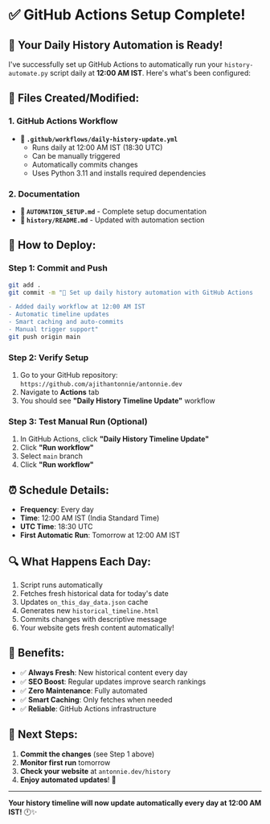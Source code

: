 # ✅ GitHub Actions Setup Complete!

## 🎉 Your Daily History Automation is Ready!

I've successfully set up GitHub Actions to automatically run your `history-automate.py` script daily at **12:00 AM IST**. Here's what's been configured:

## 📁 Files Created/Modified:

### 1. GitHub Actions Workflow
- **📄 `.github/workflows/daily-history-update.yml`**
  - Runs daily at 12:00 AM IST (18:30 UTC)
  - Can be manually triggered
  - Automatically commits changes
  - Uses Python 3.11 and installs required dependencies

### 2. Documentation
- **📄 `AUTOMATION_SETUP.md`** - Complete setup documentation
- **📄 `history/README.md`** - Updated with automation section

## 🚀 How to Deploy:

### Step 1: Commit and Push
```bash
git add .
git commit -m "🤖 Set up daily history automation with GitHub Actions

- Added daily workflow at 12:00 AM IST
- Automatic timeline updates
- Smart caching and auto-commits
- Manual trigger support"
git push origin main
```

### Step 2: Verify Setup
1. Go to your GitHub repository: `https://github.com/ajithantonnie/antonnie.dev`
2. Navigate to **Actions** tab
3. You should see **"Daily History Timeline Update"** workflow

### Step 3: Test Manual Run (Optional)
1. In GitHub Actions, click **"Daily History Timeline Update"**
2. Click **"Run workflow"**
3. Select `main` branch
4. Click **"Run workflow"**

## ⏰ Schedule Details:
- **Frequency**: Every day
- **Time**: 12:00 AM IST (India Standard Time)
- **UTC Time**: 18:30 UTC
- **First Automatic Run**: Tomorrow at 12:00 AM IST

## 🔍 What Happens Each Day:
1. Script runs automatically
2. Fetches fresh historical data for today's date
3. Updates `on_this_day_data.json` cache
4. Generates new `historical_timeline.html`
5. Commits changes with descriptive message
6. Your website gets fresh content automatically!

## 🎯 Benefits:
- ✅ **Always Fresh**: New historical content every day
- ✅ **SEO Boost**: Regular updates improve search rankings
- ✅ **Zero Maintenance**: Fully automated
- ✅ **Smart Caching**: Only fetches when needed
- ✅ **Reliable**: GitHub Actions infrastructure

## 🔗 Next Steps:
1. **Commit the changes** (see Step 1 above)
2. **Monitor first run** tomorrow
3. **Check your website** at `antonnie.dev/history`
4. **Enjoy automated updates**! 🎉

---

**Your history timeline will now update automatically every day at 12:00 AM IST!** 🕛✨